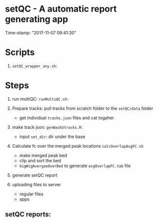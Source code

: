 setQC - A automatic report generating app
============================================================
Time-stamp: "2017-11-07 09:41:30"


# Scripts 

1. `setQC_wrapper_any.sh`: 


# Steps 

1. run multiQC: `runMultiQC.sh`:
   
2. Prepare tracks: pull tracks from scratch folder to the `setQC/data` folder 
   * get individual `tracks.json` files and cat togaher 
   
3. make track json: `genWashUtracks.R`: 
   * input `set_dir`: dir under the base 

4. Calculate fc over the merged peak locations `calcOverlapAvgFC.sh`
   * make merged peak bed 
   * clip and sort the bed 
   * `bigWigAvergaeOverBed` to generate `avgOverlapFC.tab` file 

5. generate setQC report 

     
     
6. uploading files to server 
   * regular files 
   * apps 


## setQC reports: 


